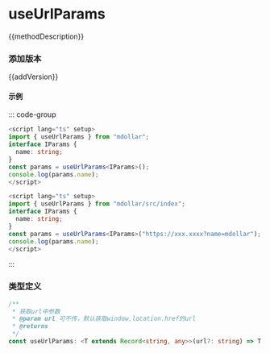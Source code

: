 <!--
 * @Description:
 * @Autor: 万洲
 * @Date: 2023-02-25 18:37:51
 * @LastEditors: 万洲
 * @LastEditTime: 2023-02-25 19:50:35
-->
<script setup lang="ts">
    /** 方法描述 */
const methodDescription="一个获取url中参数的hooks，默认获取window.location.href地址"
/** 添加版本 */
const addVersion="1.0.5"

</script>

# useUrlParams

{{methodDescription}}

### 添加版本

{{addVersion}}

#### 示例

::: code-group

```typescript [基本使用]
<script lang="ts" setup>
import { useUrlParams } from "mdollar";
interface IParams {
  name: string;
}
const params = useUrlParams<IParams>();
console.log(params.name);
</script>

```

```typescript [自定义Url]
<script lang="ts" setup>
import { useUrlParams } from "mdollar/src/index";
interface IParams {
  name: string;
}
const params = useUrlParams<IParams>("https://xxx.xxxx?name=mdollar");
console.log(params.name);
</script>

```

:::

### 类型定义

```typescript
/**
 * 获取url中参数
 * @param url 可不传，默认获取window.location.href的url
 * @returns
 */
const useUrlParams: <T extends Record<string, any>>(url?: string) => T;
```
